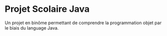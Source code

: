 # Projet Scolaire Java 

Un projet en binôme permettant de comprendre la programmation objet par le biais du language Java.
